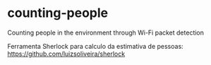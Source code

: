 # counting-people
Counting people in the environment through Wi-Fi packet detection


Ferramenta Sherlock para calculo da estimativa de pessoas:
https://github.com/luizsoliveira/sherlock
